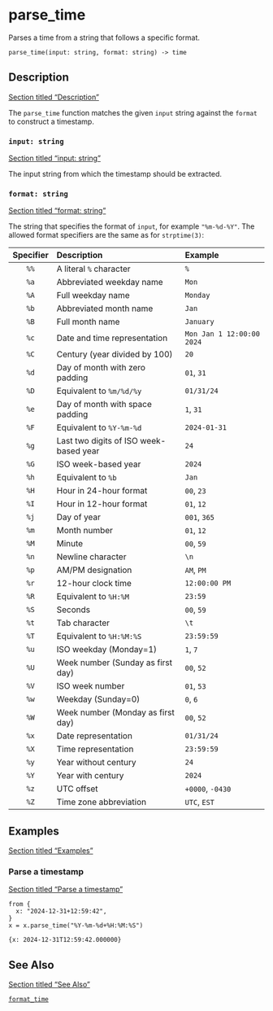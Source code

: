 # parse_time

Parses a time from a string that follows a specific format.

```tql
parse_time(input: string, format: string) -> time
```

## Description

[Section titled “Description”](#description)

The `parse_time` function matches the given `input` string against the `format` to construct a timestamp.

### `input: string`

[Section titled “input: string”](#input-string)

The input string from which the timestamp should be extracted.

### `format: string`

[Section titled “format: string”](#format-string)

The string that specifies the format of `input`, for example `"%m-%d-%Y"`. The allowed format specifiers are the same as for `strptime(3)`:

| Specifier | Description                            | Example                   |
| :-------: | :------------------------------------- | :------------------------ |
|    `%%`   | A literal `%` character                | `%`                       |
|    `%a`   | Abbreviated weekday name               | `Mon`                     |
|    `%A`   | Full weekday name                      | `Monday`                  |
|    `%b`   | Abbreviated month name                 | `Jan`                     |
|    `%B`   | Full month name                        | `January`                 |
|    `%c`   | Date and time representation           | `Mon Jan 1 12:00:00 2024` |
|    `%C`   | Century (year divided by 100)          | `20`                      |
|    `%d`   | Day of month with zero padding         | `01`, `31`                |
|    `%D`   | Equivalent to `%m/%d/%y`               | `01/31/24`                |
|    `%e`   | Day of month with space padding        | `1`, `31`                 |
|    `%F`   | Equivalent to `%Y-%m-%d`               | `2024-01-31`              |
|    `%g`   | Last two digits of ISO week-based year | `24`                      |
|    `%G`   | ISO week-based year                    | `2024`                    |
|    `%h`   | Equivalent to `%b`                     | `Jan`                     |
|    `%H`   | Hour in 24-hour format                 | `00`, `23`                |
|    `%I`   | Hour in 12-hour format                 | `01`, `12`                |
|    `%j`   | Day of year                            | `001`, `365`              |
|    `%m`   | Month number                           | `01`, `12`                |
|    `%M`   | Minute                                 | `00`, `59`                |
|    `%n`   | Newline character                      | `\n`                      |
|    `%p`   | AM/PM designation                      | `AM`, `PM`                |
|    `%r`   | 12-hour clock time                     | `12:00:00 PM`             |
|    `%R`   | Equivalent to `%H:%M`                  | `23:59`                   |
|    `%S`   | Seconds                                | `00`, `59`                |
|    `%t`   | Tab character                          | `\t`                      |
|    `%T`   | Equivalent to `%H:%M:%S`               | `23:59:59`                |
|    `%u`   | ISO weekday (Monday=1)                 | `1`, `7`                  |
|    `%U`   | Week number (Sunday as first day)      | `00`, `52`                |
|    `%V`   | ISO week number                        | `01`, `53`                |
|    `%w`   | Weekday (Sunday=0)                     | `0`, `6`                  |
|    `%W`   | Week number (Monday as first day)      | `00`, `52`                |
|    `%x`   | Date representation                    | `01/31/24`                |
|    `%X`   | Time representation                    | `23:59:59`                |
|    `%y`   | Year without century                   | `24`                      |
|    `%Y`   | Year with century                      | `2024`                    |
|    `%z`   | UTC offset                             | `+0000`, `-0430`          |
|    `%Z`   | Time zone abbreviation                 | `UTC`, `EST`              |

## Examples

[Section titled “Examples”](#examples)

### Parse a timestamp

[Section titled “Parse a timestamp”](#parse-a-timestamp)

```tql
from {
  x: "2024-12-31+12:59:42",
}
x = x.parse_time("%Y-%m-%d+%H:%M:%S")
```

```tql
{x: 2024-12-31T12:59:42.000000}
```

## See Also

[Section titled “See Also”](#see-also)

[`format_time`](/reference/functions/format_time)